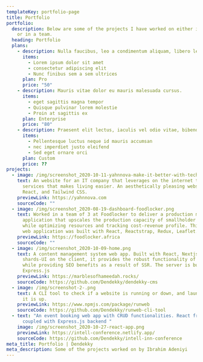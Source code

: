 ```yaml
---
templateKey: portfolio-page
title: Portfolio
portfolio:
  description: Below are some of the projects I have worked on either individually
    or in a team.
  heading: Portfolio
  plans:
    - description: Nulla faucibus, leo a condimentum aliquam, libero leo vehicula arcu
      items:
        - Lorem ipsum dolor sit amet
        - consectetur adipiscing elit
        - Nunc finibus sem a sem ultrices
      plan: Pro
      price: "50"
    - description: Mauris vitae dolor eu mauris malesuada cursus.
      items:
        - eget sagittis magna tempor
        - Quisque pulvinar lorem molestie
        - Proin at sagittis ex
      plan: Enterprise
      price: "80"
    - description: Praesent elit lectus, iaculis vel odio vitae, bibendum auctor lacus.
      items:
        - Pellentesque luctus neque id mauris accumsan
        - nec imperdiet justo eleifend
        - Sed eget ornare orci
      plan: Custom
      price: ??
projects:
  - image: /img/screenshot_2020-10-11-yahnnova-make-it-better-with-technology.png
    text: An website for an IT company that leverages on the internet to provide
      services that makes living easier. An aesthetically pleasing website with
      React, and Tailwind CSS.
    previewLink: https://yahnnova.com
    sourceCode: ""
  - image: /img/screenshot_2020-08-19-dashboard-foodlocker.png
    text: Worked in a team of 3 at Foodlocker to deliver a production management
      application that upscales the production capacity of smallholder farmers
      while optimizing resources and tracking cost-revenue profile. This robust
      web application was built with React, Reactstrap, Redux, Leaflet...
    previewLink: https://foodlocker.africa
    sourceCode: ""
  - image: /img/screenshot_2020-10-09-home.png
    text: A content management system web app. Built with React, Nextjs, and
      shards-UI on the client, it provides the robust functionality of an SPA
      while providing SEO benefits as a result of SSR. The server is built with
      Express.js
    previewLink: https://marblesofhameedah.rocks/
    sourceCode: https://github.com/Dendekky/dendekky-cms
  - image: /img/screenshot-2-.png
    text: A CLI tool to check if a website is running or down, and launch website if
      it is up.
    previewLink: https://www.npmjs.com/package/runweb
    sourceCode: https://github.com/Dendekky/runweb-cli-tool
  - text: "An event booking web app with CRUD functionalities. React frontend
      coupled with Express.js backend "
    image: /img/screenshot_2020-10-27-react-app.png
    previewLink: https://intell-conference.netlify.app/
    sourceCode: https://github.com/Dendekky/intell-inn-conference
meta_title: Portfolio | Dendekky
meta_description: Some of the projects worked on by Ibrahim Adeniyi
---
```

